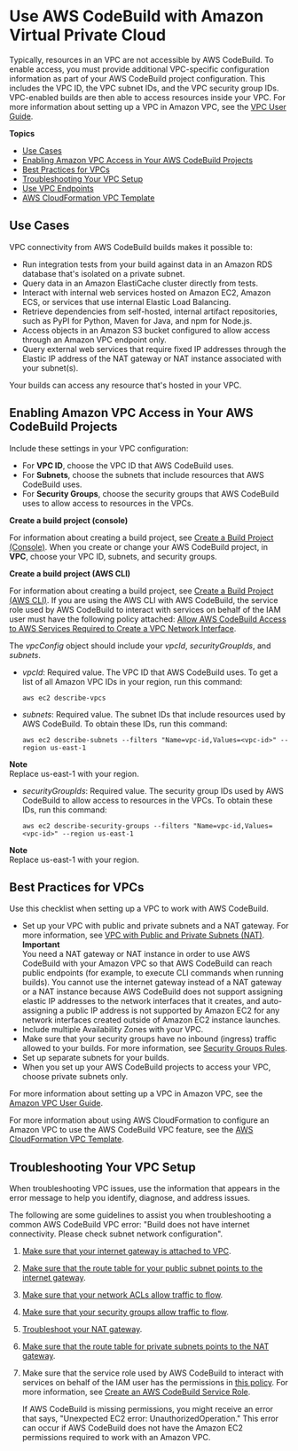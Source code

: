 # Use AWS CodeBuild with Amazon Virtual Private Cloud<a name="vpc-support"></a>

Typically, resources in an VPC are not accessible by AWS CodeBuild\. To enable access, you must provide additional VPC\-specific configuration information as part of your AWS CodeBuild project configuration\. This includes the VPC ID, the VPC subnet IDs, and the VPC security group IDs\. VPC\-enabled builds are then able to access resources inside your VPC\. For more information about setting up a VPC in Amazon VPC, see the [VPC User Guide](https://docs.aws.amazon.com/vpc/latest/userguide//VPC_Introduction.html)\.

**Topics**
+ [Use Cases](#use-cases)
+ [Enabling Amazon VPC Access in Your AWS CodeBuild Projects](#enabling-vpc-access-in-projects)
+ [Best Practices for VPCs](#best-practices-for-vpcs)
+ [Troubleshooting Your VPC Setup](#troubleshooting-vpc)
+ [Use VPC Endpoints](use-vpc-endpoints-with-codebuild.md)
+ [AWS CloudFormation VPC Template](cloudformation-vpc-template.md)

## Use Cases<a name="use-cases"></a>

VPC connectivity from AWS CodeBuild builds makes it possible to:
+ Run integration tests from your build against data in an Amazon RDS database that's isolated on a private subnet\.
+ Query data in an Amazon ElastiCache cluster directly from tests\.
+ Interact with internal web services hosted on Amazon EC2, Amazon ECS, or services that use internal Elastic Load Balancing\.
+ Retrieve dependencies from self\-hosted, internal artifact repositories, such as PyPI for Python, Maven for Java, and npm for Node\.js\.
+ Access objects in an Amazon S3 bucket configured to allow access through an Amazon VPC endpoint only\.
+ Query external web services that require fixed IP addresses through the Elastic IP address of the NAT gateway or NAT instance associated with your subnet\(s\)\.

Your builds can access any resource that's hosted in your VPC\.

## Enabling Amazon VPC Access in Your AWS CodeBuild Projects<a name="enabling-vpc-access-in-projects"></a>

Include these settings in your VPC configuration:
+ For **VPC ID**, choose the VPC ID that AWS CodeBuild uses\.
+ For **Subnets**, choose the subnets that include resources that AWS CodeBuild uses\.
+ For **Security Groups**, choose the security groups that AWS CodeBuild uses to allow access to resources in the VPCs\.

**Create a build project \(console\)**

For information about creating a build project, see [Create a Build Project \(Console\)](create-project.md#create-project-console)\. When you create or change your AWS CodeBuild project, in **VPC**, choose your VPC ID, subnets, and security groups\. 

**Create a build project \(AWS CLI\)**

For information about creating a build project, see [Create a Build Project \(AWS CLI\)](create-project.md#create-project-cli)\. If you are using the AWS CLI with AWS CodeBuild, the service role used by AWS CodeBuild to interact with services on behalf of the IAM user must have the following policy attached: [Allow AWS CodeBuild Access to AWS Services Required to Create a VPC Network Interface](auth-and-access-control-iam-identity-based-access-control.md#customer-managed-policies-example-create-vpc-network-interface)\.

The *vpcConfig* object should include your *vpcId*, *securityGroupIds*, and *subnets*\.
+ *vpcId*: Required value\. The VPC ID that AWS CodeBuild uses\. To get a list of all Amazon VPC IDs in your region, run this command:

  ```
  aws ec2 describe-vpcs
  ```
+ *subnets*: Required value\. The subnet IDs that include resources used by AWS CodeBuild\. To obtain these IDs, run this command:

  ```
  aws ec2 describe-subnets --filters "Name=vpc-id,Values=<vpc-id>" --region us-east-1
  ```
**Note**  
Replace us\-east\-1 with your region\.
+ *securityGroupIds*: Required value\. The security group IDs used by AWS CodeBuild to allow access to resources in the VPCs\. To obtain these IDs, run this command:

  ```
  aws ec2 describe-security-groups --filters "Name=vpc-id,Values=<vpc-id>" --region us-east-1
  ```
**Note**  
Replace us\-east\-1 with your region\.

## Best Practices for VPCs<a name="best-practices-for-vpcs"></a>

Use this checklist when setting up a VPC to work with AWS CodeBuild\.
+ Set up your VPC with public and private subnets and a NAT gateway\. For more information, see [VPC with Public and Private Subnets \(NAT\)](https://docs.aws.amazon.com/vpc/latest/userguide//VPC_Scenario2.html)\.
**Important**  
You need a NAT gateway or NAT instance in order to use AWS CodeBuild with your Amazon VPC so that AWS CodeBuild can reach public endpoints \(for example, to execute CLI commands when running builds\)\. You cannot use the internet gateway instead of a NAT gateway or a NAT instance because AWS CodeBuild does not support assigning elastic IP addresses to the network interfaces that it creates, and auto\-assigning a public IP address is not supported by Amazon EC2 for any network interfaces created outside of Amazon EC2 instance launches\. 
+ Include multiple Availability Zones with your VPC\.
+ Make sure that your security groups have no inbound \(ingress\) traffic allowed to your builds\. For more information, see [Security Groups Rules](https://docs.aws.amazon.com/vpc/latest/userguide//VPC_SecurityGroups.html#SecurityGroupRules)\.
+ Set up separate subnets for your builds\.
+ When you set up your AWS CodeBuild projects to access your VPC, choose private subnets only\. 

For more information about setting up a VPC in Amazon VPC, see the [Amazon VPC User Guide](https://docs.aws.amazon.com/vpc/latest/userguide//VPC_Introduction.html)\.

For more information about using AWS CloudFormation to configure an Amazon VPC to use the AWS CodeBuild VPC feature, see the [AWS CloudFormation VPC Template](cloudformation-vpc-template.md)\.

## Troubleshooting Your VPC Setup<a name="troubleshooting-vpc"></a>

When troubleshooting VPC issues, use the information that appears in the error message to help you identify, diagnose, and address issues\.

The following are some guidelines to assist you when troubleshooting a common AWS CodeBuild VPC error: "Build does not have internet connectivity\. Please check subnet network configuration"\. 

1. [Make sure that your internet gateway is attached to VPC](https://docs.aws.amazon.com/vpc/latest/userguide//VPC_Internet_Gateway.html#Add_IGW_Attach_Gateway)\.

1. [Make sure that the route table for your public subnet points to the internet gateway](https://docs.aws.amazon.com/vpc/latest/userguide//VPC_Route_Tables.html#route-tables-internet-gateway)\.

1. [Make sure that your network ACLs allow traffic to flow](https://docs.aws.amazon.com/vpc/latest/userguide//VPC_ACLs.html#ACLRules)\.

1. [Make sure that your security groups allow traffic to flow](https://docs.aws.amazon.com/vpc/latest/userguide//VPC_SecurityGroups.html#SecurityGroupRules)\.

1. [Troubleshoot your NAT gateway](https://docs.aws.amazon.com/vpc/latest/userguide//vpc-nat-gateway.html#nat-gateway-troubleshooting)\.

1. [Make sure that the route table for private subnets points to the NAT gateway](https://docs.aws.amazon.com/vpc/latest/userguide//VPC_Route_Tables.html#route-tables-nat)\.

1. Make sure that the service role used by AWS CodeBuild to interact with services on behalf of the IAM user has the permissions in [ this policy](https://docs.aws.amazon.com/codebuild/latest/userguide/auth-and-access-control-iam-identity-based-access-control.html#customer-managed-policies-example-create-vpc-network-interface)\. For more information, see [Create an AWS CodeBuild Service Role](setting-up.md#setting-up-service-role)\. 

   If AWS CodeBuild is missing permissions, you might receive an error that says, "Unexpected EC2 error: UnauthorizedOperation\." This error can occur if AWS CodeBuild does not have the Amazon EC2 permissions required to work with an Amazon VPC\.